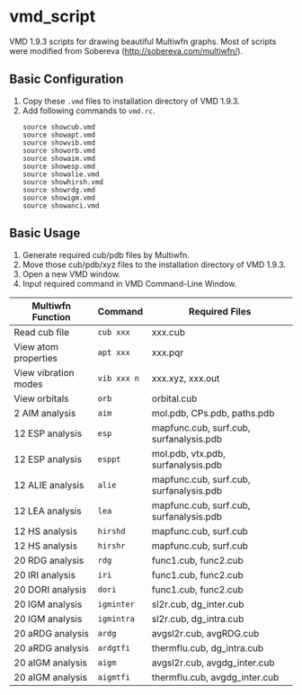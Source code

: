 # vmd_script
VMD 1.9.3 scripts for drawing beautiful Multiwfn graphs. Most of scripts were modified from Sobereva (http://sobereva.com/multiwfn/).

## Basic Configuration
1. Copy these `.vmd` files to installation directory of VMD 1.9.3.
2. Add following commands to `vmd.rc`.
    ```
    source showcub.vmd
    source showapt.vmd
    source showvib.vmd
    source showorb.vmd
    source showaim.vmd
    source showesp.vmd
    source showalie.vmd
    source showhirsh.vmd
    source showrdg.vmd
    source showigm.vmd
    source showanci.vmd
    ```

## Basic Usage
1. Generate required cub/pdb files by Multiwfn.
2. Move those cub/pdb/xyz files to the installation directory of VMD 1.9.3.
3. Open a new VMD window.
4. Input required command in VMD Command-Line Window.

| Multiwfn Function     | Command      | Required Files                            |
| --------------------- | ------------ | ----------------------------------------- |
| Read cub file         | `cub xxx`    | xxx.cub                                   |
| View atom properties  | `apt xxx`    | xxx.pqr                                   |
| View vibration modes  | `vib xxx n`  | xxx.xyz, xxx.out                          |
| View orbitals         | `orb`        | orbital.cub                               |
| 2  AIM analysis       | `aim`        | mol.pdb, CPs.pdb, paths.pdb               |
| 12 ESP analysis       | `esp`        | mapfunc.cub, surf.cub, surfanalysis.pdb   |
| 12 ESP analysis       | `esppt`      | mol.pdb, vtx.pdb, surfanalysis.pdb        |
| 12 ALIE analysis      | `alie`       | mapfunc.cub, surf.cub, surfanalysis.pdb   |
| 12 LEA analysis       | `lea`        | mapfunc.cub, surf.cub, surfanalysis.pdb   |
| 12 HS analysis        | `hirshd`     | mapfunc.cub, surf.cub                     |
| 12 HS analysis        | `hirshr`     | mapfunc.cub, surf.cub                     |
| 20 RDG analysis       | `rdg`        | func1.cub, func2.cub                      |
| 20 IRI analysis       | `iri`        | func1.cub, func2.cub                      |
| 20 DORI analysis      | `dori`       | func1.cub, func2.cub                      |
| 20 IGM analysis       | `igminter`   | sl2r.cub, dg_inter.cub                    |
| 20 IGM analysis       | `igmintra`   | sl2r.cub, dg_intra.cub                    |
| 20 aRDG analysis      | `ardg`       | avgsl2r.cub, avgRDG.cub                   |
| 20 aRDG analysis      | `ardgtfi`    | thermflu.cub, dg_intra.cub                |
| 20 aIGM analysis      | `aigm`       | avgsl2r.cub, avgdg_inter.cub              |
| 20 aIGM analysis      | `aigmtfi`    | thermflu.cub, avgdg_inter.cub             |